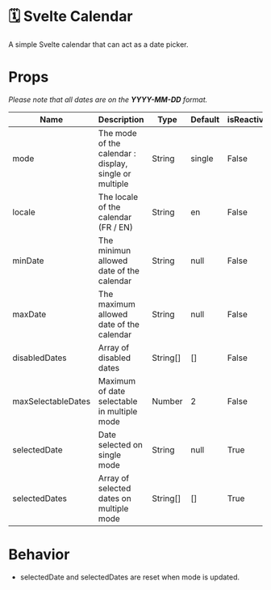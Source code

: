 # 🗓️ Svelte Calendar
A simple Svelte calendar that can act as a date picker.
# Props
*Please note that all dates are on the **YYYY-MM-DD** format.*

| Name               | Description                                            | Type     | Default | isReactive |
| ------------------ | ------------------------------------------------------ | -------- | ------- | ---------- |
| mode               | The mode of the calendar : display, single or multiple | String   | single  | False      |
| locale             | The locale of the calendar (FR / EN)                   | String   | en      | False      |
| minDate            | The minimun allowed date of the calendar               | String   | null    | False      |
| maxDate            | The maximum allowed date of the calendar               | String   | null    | False      |
| disabledDates      | Array of disabled dates                                | String[] | []      | False      |
| maxSelectableDates | Maximum of date selectable in multiple mode            | Number   | 2       | False      |
| selectedDate       | Date selected on single mode                           | String   | null    | True       |
| selectedDates      | Array of selected dates on multiple mode               | String[] | []      | True       |
# Behavior
- selectedDate and selectedDates are reset when mode is updated.